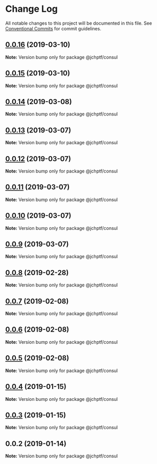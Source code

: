 # Change Log

All notable changes to this project will be documented in this file.
See [Conventional Commits](https://conventionalcommits.org) for commit guidelines.

## [0.0.16](https://github.com/jheinnic/portfolio-monorepo/compare/@jchptf/consul@0.0.15...@jchptf/consul@0.0.16) (2019-03-10)

**Note:** Version bump only for package @jchptf/consul





## [0.0.15](https://github.com/jheinnic/portfolio-monorepo/compare/@jchptf/consul@0.0.14...@jchptf/consul@0.0.15) (2019-03-10)

**Note:** Version bump only for package @jchptf/consul





## [0.0.14](https://github.com/jheinnic/portfolio-monorepo/compare/@jchptf/consul@0.0.13...@jchptf/consul@0.0.14) (2019-03-08)

**Note:** Version bump only for package @jchptf/consul





## [0.0.13](https://github.com/jheinnic/portfolio-monorepo/compare/@jchptf/consul@0.0.12...@jchptf/consul@0.0.13) (2019-03-07)

**Note:** Version bump only for package @jchptf/consul





## [0.0.12](https://github.com/jheinnic/portfolio-monorepo/compare/@jchptf/consul@0.0.11...@jchptf/consul@0.0.12) (2019-03-07)

**Note:** Version bump only for package @jchptf/consul





## [0.0.11](https://github.com/jheinnic/portfolio-monorepo/compare/@jchptf/consul@0.0.10...@jchptf/consul@0.0.11) (2019-03-07)

**Note:** Version bump only for package @jchptf/consul





## [0.0.10](https://github.com/jheinnic/portfolio-monorepo/compare/@jchptf/consul@0.0.9...@jchptf/consul@0.0.10) (2019-03-07)

**Note:** Version bump only for package @jchptf/consul





## [0.0.9](https://github.com/jheinnic/portfolio-monorepo/compare/@jchptf/consul@0.0.8...@jchptf/consul@0.0.9) (2019-03-07)

**Note:** Version bump only for package @jchptf/consul





## [0.0.8](https://github.com/jheinnic/portfolio-monorepo/compare/@jchptf/consul@0.0.7...@jchptf/consul@0.0.8) (2019-02-28)

**Note:** Version bump only for package @jchptf/consul





## [0.0.7](https://github.com/jheinnic/portfolio-monorepo/compare/@jchptf/consul@0.0.5...@jchptf/consul@0.0.7) (2019-02-08)

**Note:** Version bump only for package @jchptf/consul





## [0.0.6](https://github.com/jheinnic/portfolio-monorepo/compare/@jchptf/consul@0.0.5...@jchptf/consul@0.0.6) (2019-02-08)

**Note:** Version bump only for package @jchptf/consul





## [0.0.5](https://github.com/jheinnic/portfolio-monorepo/compare/@jchptf/consul@0.0.4...@jchptf/consul@0.0.5) (2019-02-08)

**Note:** Version bump only for package @jchptf/consul





## [0.0.4](https://github.com/jheinnic/portfolio-monorepo/compare/@jchptf/consul@0.0.3...@jchptf/consul@0.0.4) (2019-01-15)

**Note:** Version bump only for package @jchptf/consul





## [0.0.3](https://github.com/jheinnic/portfolio-monorepo/compare/@jchptf/consul@0.0.2...@jchptf/consul@0.0.3) (2019-01-15)

**Note:** Version bump only for package @jchptf/consul





## 0.0.2 (2019-01-14)

**Note:** Version bump only for package @jchptf/consul
